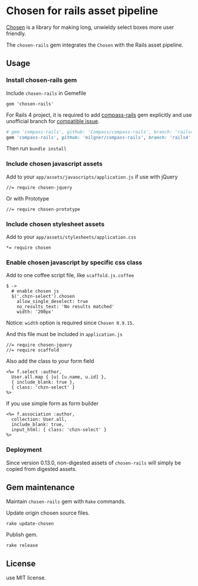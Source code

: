 # Chosen for rails asset pipeline

[Chosen](https://github.com/harvesthq/chosen) is a library for making long, unwieldy select boxes more user friendly.

The `chosen-rails` gem integrates the `Chosen` with the Rails asset pipeline.

## Usage

### Install chosen-rails gem

Include `chosen-rails` in Gemefile

    gem 'chosen-rails'

For Rails 4 project, it is required to add [compass-rails](https://github.com/Compass/compass-rails) gem explicitly and use unofficial branch for [compatible issue](https://github.com/Compass/compass-rails/pull/59).


```ruby
# gem 'compass-rails', github: 'Compass/compass-rails', branch: 'rails4'
gem 'compass-rails', github: 'milgner/compass-rails', branch: 'rails4'
```

Then run `bundle install`

### Include chosen javascript assets

Add to your `app/assets/javascripts/application.js` if use with jQuery

    //= require chosen-jquery

Or with Prototype

    //= require chosen-prototype

### Include chosen stylesheet assets

Add to your `app/assets/stylesheets/application.css`

    *= require chosen

### Enable chosen javascript by specific css class

Add to one coffee script file, like `scaffold.js.coffee`

    $ ->
      # enable chosen js
      $('.chzn-select').chosen
        allow_single_deselect: true
        no_results_text: 'No results matched'
        width: '200px'

Notice: `width` option is required since `Chosen 0.9.15`.

And this file must be included in `application.js`

    //= require chosen-jquery
    //= require scaffold

Also add the class to your form field

    <%= f.select :author,
      User.all.map { |u| [u.name, u.id] },
      { include_blank: true },
      { class: 'chzn-select' }
    %>

If you use simple form as form builder

    <%= f.association :author,
      collection: User.all,
      include_blank: true,
      input_html: { class: 'chzn-select' }
    %>

### Deployment

Since version 0.13.0, non-digested assets of `chosen-rails` will simply be copied from digested assets.

## Gem maintenance

Maintain `chosen-rails` gem with `Rake` commands.

Update origin chosen source files.

    rake update-chosen

Publish gem.

    rake release

## License

use MIT license.
